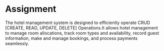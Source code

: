 # Assignment
The hotel management system is designed to efficiently operate CRUD [CREATE, READ, UPDATE, DELETE] Operations.It allows hotel management to manage room allocations, track room types and availability, record guest information, make and manage bookings, and process payments seamlessly.
